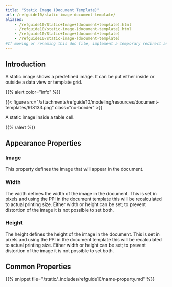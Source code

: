 ```yaml
---
title: "Static Image (Document Template)"
url: /refguide10/static-image-document-template/
aliases:
    - /refguide10/Static+Image+(document+template).html
    - /refguide10/static-image-(document-template).html
    - /refguide10/Static+Image+(document+template)
    - /refguide10/static-image-(document-template)
#If moving or renaming this doc file, implement a temporary redirect and let the respective team know they should update the URL in the product. See Mapping to Products for more details.
---
```


## Introduction

A static image shows a predefined image. It can be put either inside or outside a data view or template grid.

{{% alert color="info" %}}

{{< figure src="/attachments/refguide10/modeling/resources/document-templates/918133.png" class="no-border" >}}

A static image inside a table cell.

{{% /alert %}}

## Appearance Properties

### Image

This property defines the image that will appear in the document.

### Width

The width defines the width of the image in the document. This is set in pixels and using the PPI in the document template this will be recalculated to actual printing size. Either width or height can be set; to prevent distortion of the image it is not possible to set both.

### Height

The height defines the height of the image in the document. This is set in pixels and using the PPI in the document template this will be recalculated to actual printing size. Either width or height can be set; to prevent distortion of the image it is not possible to set both.

## Common Properties

{{% snippet file="/static/_includes/refguide10/name-property.md" %}}
